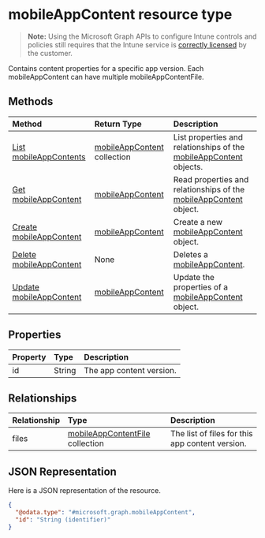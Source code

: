 ﻿# mobileAppContent resource type

> **Note:** Using the Microsoft Graph APIs to configure Intune controls and policies still requires that the Intune service is [correctly licensed](https://go.microsoft.com/fwlink/?linkid=839381) by the customer.

Contains content properties for a specific app version. Each mobileAppContent can have multiple mobileAppContentFile.
## Methods
|Method|Return Type|Description|
|:---|:---|:---|
|[List mobileAppContents](../api/intune_apps_mobileappcontent_list.md)|[mobileAppContent](../resources/intune_apps_mobileappcontent.md) collection|List properties and relationships of the [mobileAppContent](../resources/intune_apps_mobileappcontent.md) objects.|
|[Get mobileAppContent](../api/intune_apps_mobileappcontent_get.md)|[mobileAppContent](../resources/intune_apps_mobileappcontent.md)|Read properties and relationships of the [mobileAppContent](../resources/intune_apps_mobileappcontent.md) object.|
|[Create mobileAppContent](../api/intune_apps_mobileappcontent_create.md)|[mobileAppContent](../resources/intune_apps_mobileappcontent.md)|Create a new [mobileAppContent](../resources/intune_apps_mobileappcontent.md) object.|
|[Delete mobileAppContent](../api/intune_apps_mobileappcontent_delete.md)|None|Deletes a [mobileAppContent](../resources/intune_apps_mobileappcontent.md).|
|[Update mobileAppContent](../api/intune_apps_mobileappcontent_update.md)|[mobileAppContent](../resources/intune_apps_mobileappcontent.md)|Update the properties of a [mobileAppContent](../resources/intune_apps_mobileappcontent.md) object.|

## Properties
|Property|Type|Description|
|:---|:---|:---|
|id|String|The app content version.|

## Relationships
|Relationship|Type|Description|
|:---|:---|:---|
|files|[mobileAppContentFile](../resources/intune_apps_mobileappcontentfile.md) collection|The list of files for this app content version.|

## JSON Representation
Here is a JSON representation of the resource.
<!-- {
  "blockType": "resource",
  "keyProperty": "id",
  "@odata.type": "microsoft.graph.mobileAppContent"
}
-->
``` json
{
  "@odata.type": "#microsoft.graph.mobileAppContent",
  "id": "String (identifier)"
}
```








